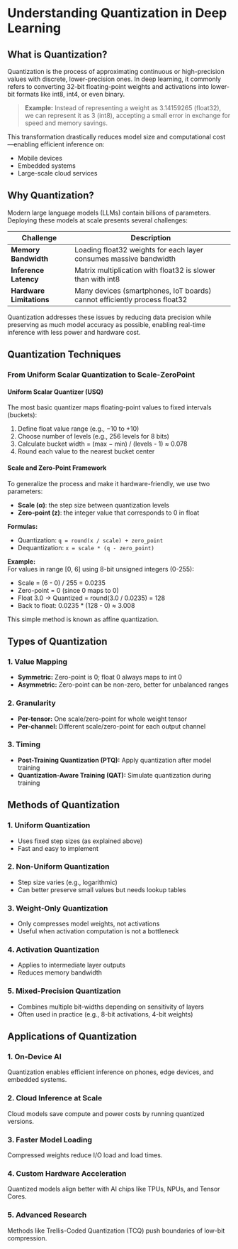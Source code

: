 # Understanding Quantization in Deep Learning

## What is Quantization?

Quantization is the process of approximating continuous or high-precision values with discrete, lower-precision ones. In deep learning, it commonly refers to converting 32-bit floating-point weights and activations into lower-bit formats like int8, int4, or even binary.

> **Example:** Instead of representing a weight as 3.14159265 (float32), we can represent it as 3 (int8), accepting a small error in exchange for speed and memory savings.

This transformation drastically reduces model size and computational cost—enabling efficient inference on:
- Mobile devices
- Embedded systems
- Large-scale cloud services

## Why Quantization?

Modern large language models (LLMs) contain billions of parameters. Deploying these models at scale presents several challenges:

| Challenge | Description |
|-----------|-------------|
| **Memory Bandwidth** | Loading float32 weights for each layer consumes massive bandwidth |
| **Inference Latency** | Matrix multiplication with float32 is slower than with int8 |
| **Hardware Limitations** | Many devices (smartphones, IoT boards) cannot efficiently process float32 |

Quantization addresses these issues by reducing data precision while preserving as much model accuracy as possible, enabling real-time inference with less power and hardware cost.

## Quantization Techniques

### From Uniform Scalar Quantization to Scale-ZeroPoint

#### Uniform Scalar Quantizer (USQ)

The most basic quantizer maps floating-point values to fixed intervals (buckets):

1. Define float value range (e.g., −10 to +10)
2. Choose number of levels (e.g., 256 levels for 8 bits)
3. Calculate bucket width = (max − min) / (levels - 1) ≈ 0.078
4. Round each value to the nearest bucket center

#### Scale and Zero-Point Framework

To generalize the process and make it hardware-friendly, we use two parameters:

- **Scale (α)**: the step size between quantization levels
- **Zero-point (z)**: the integer value that corresponds to 0 in float

**Formulas:**
- Quantization: `q = round(x / scale) + zero_point`
- Dequantization: `x = scale * (q - zero_point)`

**Example:**  
For values in range [0, 6] using 8-bit unsigned integers (0-255):
- Scale = (6 - 0) / 255 = 0.0235
- Zero-point = 0 (since 0 maps to 0)
- Float 3.0 → Quantized = round(3.0 / 0.0235) = 128
- Back to float: 0.0235 * (128 - 0) ≈ 3.008

This simple method is known as affine quantization.

## Types of Quantization

### 1. Value Mapping

- **Symmetric:** Zero-point is 0; float 0 always maps to int 0
- **Asymmetric:** Zero-point can be non-zero, better for unbalanced ranges

### 2. Granularity

- **Per-tensor:** One scale/zero-point for whole weight tensor
- **Per-channel:** Different scale/zero-point for each output channel

### 3. Timing

- **Post-Training Quantization (PTQ):** Apply quantization after model training
- **Quantization-Aware Training (QAT):** Simulate quantization during training

## Methods of Quantization

### 1. Uniform Quantization
- Uses fixed step sizes (as explained above)
- Fast and easy to implement

### 2. Non-Uniform Quantization
- Step size varies (e.g., logarithmic)
- Can better preserve small values but needs lookup tables

### 3. Weight-Only Quantization
- Only compresses model weights, not activations
- Useful when activation computation is not a bottleneck

### 4. Activation Quantization
- Applies to intermediate layer outputs
- Reduces memory bandwidth

### 5. Mixed-Precision Quantization
- Combines multiple bit-widths depending on sensitivity of layers
- Often used in practice (e.g., 8-bit activations, 4-bit weights)

## Applications of Quantization


### 1. On-Device AI
Quantization enables efficient inference on phones, edge devices, and embedded systems.

### 2. Cloud Inference at Scale
Cloud models save compute and power costs by running quantized versions.

### 3. Faster Model Loading
Compressed weights reduce I/O load and load times.

### 4. Custom Hardware Acceleration
Quantized models align better with AI chips like TPUs, NPUs, and Tensor Cores.

### 5. Advanced Research
Methods like Trellis-Coded Quantization (TCQ) push boundaries of low-bit compression.

